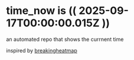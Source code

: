 # time_now is (( 2025-09-17T00:00:00.015Z ))

an automated repo that shows the currnent time

inspired by [breakingheatmap](https://github.com/breakingheatmap/breakingheatmap)